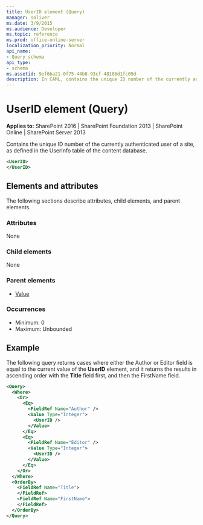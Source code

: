 ```yaml
---
title: UserID element (Query)
manager: soliver
ms.date: 3/9/2015
ms.audience: Developer
ms.topic: reference
ms.prod: office-online-server
localization_priority: Normal
api_name:
- Query schema
api_type:
- schema
ms.assetid: 9ef6ba21-0f75-44b8-93cf-48186d1fc09d
description: In CAML, contains the unique ID number of the currently authenticated user of a site, as defined in the UserInfo table of the content database.
---
```


# UserID element (Query)

**Applies to:** SharePoint 2016 | SharePoint Foundation 2013 | SharePoint Online | SharePoint Server 2013
  
Contains the unique ID number of the currently authenticated user of a site, as defined in the UserInfo table of the content database.
  
```XML
<UserID>
</UserID>
```

## Elements and attributes

The following sections describe attributes, child elements, and parent elements.

### Attributes

None
   
### Child elements

None
   
### Parent elements

- [Value](value-element-query.md)
   
### Occurrences

- Minimum: 0
- Maximum: Unbounded 
   
## Example

The following query returns cases where either the Author or Editor field is equal to the current value of the **UserID** element, and it returns the results in ascending order with the **Title** field first, and then the FirstName field. 
  
```XML
<Query>
  <Where>
    <Or>
      <Eq>
        <FieldRef Name="Author" />
        <Value Type="Integer">
          <UserID />
        </Value>
      </Eq>
      <Eq>
        <FieldRef Name="Editor" />
        <Value Type="Integer">
          <UserID />
        </Value>
      </Eq>
    </Or>
  </Where>
  <OrderBy>
    <FieldRef Name="Title">
    </FieldRef>
    <FieldRef Name="FirstName">
    </FieldRef>
  </OrderBy>
</Query>
```

<br/>

